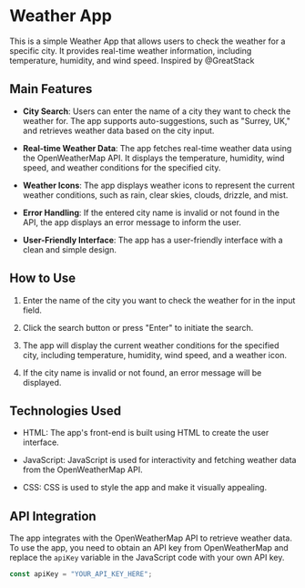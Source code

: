 # Weather App

This is a simple Weather App that allows users to check the weather for a specific city. It provides real-time weather information, including temperature, humidity, and wind speed. Inspired by @GreatStack

## Main Features

- **City Search**: Users can enter the name of a city they want to check the weather for. The app supports auto-suggestions, such as "Surrey, UK," and retrieves weather data based on the city input.

- **Real-time Weather Data**: The app fetches real-time weather data using the OpenWeatherMap API. It displays the temperature, humidity, wind speed, and weather conditions for the specified city.

- **Weather Icons**: The app displays weather icons to represent the current weather conditions, such as rain, clear skies, clouds, drizzle, and mist.

- **Error Handling**: If the entered city name is invalid or not found in the API, the app displays an error message to inform the user.

- **User-Friendly Interface**: The app has a user-friendly interface with a clean and simple design.

## How to Use

1. Enter the name of the city you want to check the weather for in the input field.

2. Click the search button or press "Enter" to initiate the search.

3. The app will display the current weather conditions for the specified city, including temperature, humidity, wind speed, and a weather icon.

4. If the city name is invalid or not found, an error message will be displayed.

## Technologies Used

- HTML: The app's front-end is built using HTML to create the user interface.

- JavaScript: JavaScript is used for interactivity and fetching weather data from the OpenWeatherMap API.

- CSS: CSS is used to style the app and make it visually appealing.

## API Integration

The app integrates with the OpenWeatherMap API to retrieve weather data. To use the app, you need to obtain an API key from OpenWeatherMap and replace the `apiKey` variable in the JavaScript code with your own API key.

```javascript
const apiKey = "YOUR_API_KEY_HERE";


